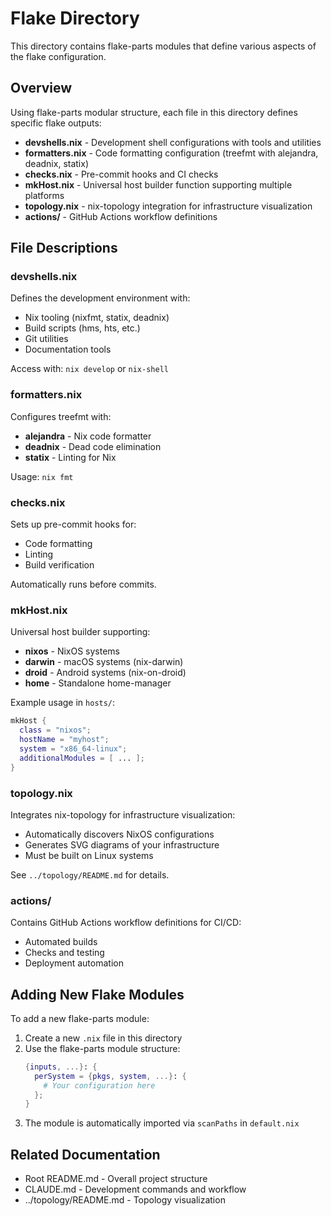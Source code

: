 # Flake Directory

This directory contains flake-parts modules that define various aspects of the flake configuration.

## Overview

Using flake-parts modular structure, each file in this directory defines specific flake outputs:

- **devshells.nix** - Development shell configurations with tools and utilities
- **formatters.nix** - Code formatting configuration (treefmt with alejandra, deadnix, statix)
- **checks.nix** - Pre-commit hooks and CI checks
- **mkHost.nix** - Universal host builder function supporting multiple platforms
- **topology.nix** - nix-topology integration for infrastructure visualization
- **actions/** - GitHub Actions workflow definitions

## File Descriptions

### devshells.nix

Defines the development environment with:

- Nix tooling (nixfmt, statix, deadnix)
- Build scripts (hms, hts, etc.)
- Git utilities
- Documentation tools

Access with: `nix develop` or `nix-shell`

### formatters.nix

Configures treefmt with:

- **alejandra** - Nix code formatter
- **deadnix** - Dead code elimination
- **statix** - Linting for Nix

Usage: `nix fmt`

### checks.nix

Sets up pre-commit hooks for:

- Code formatting
- Linting
- Build verification

Automatically runs before commits.

### mkHost.nix

Universal host builder supporting:

- **nixos** - NixOS systems
- **darwin** - macOS systems (nix-darwin)
- **droid** - Android systems (nix-on-droid)
- **home** - Standalone home-manager

Example usage in `hosts/`:

```nix
mkHost {
  class = "nixos";
  hostName = "myhost";
  system = "x86_64-linux";
  additionalModules = [ ... ];
}
```

### topology.nix

Integrates nix-topology for infrastructure visualization:

- Automatically discovers NixOS configurations
- Generates SVG diagrams of your infrastructure
- Must be built on Linux systems

See `../topology/README.md` for details.

### actions/

Contains GitHub Actions workflow definitions for CI/CD:

- Automated builds
- Checks and testing
- Deployment automation

## Adding New Flake Modules

To add a new flake-parts module:

1. Create a new `.nix` file in this directory
2. Use the flake-parts module structure:
   ```nix
   {inputs, ...}: {
     perSystem = {pkgs, system, ...}: {
       # Your configuration here
     };
   }
   ```
3. The module is automatically imported via `scanPaths` in `default.nix`

## Related Documentation

- Root README.md - Overall project structure
- CLAUDE.md - Development commands and workflow
- ../topology/README.md - Topology visualization
